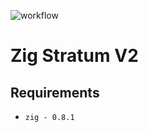 ![workflow](https://github.com/ccdle12/zig-stratum-v2/actions/workflows/zig.yml/badge.svg)

# Zig Stratum V2

## Requirements

- `zig - 0.8.1`

